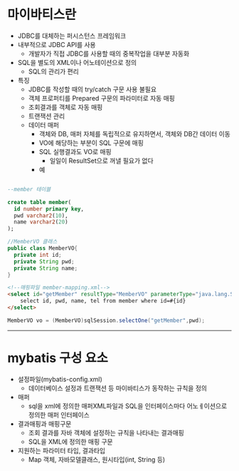 # 마이바티스란
- JDBC를 대체하는 퍼시스턴스 프레임워크
- 내부적으로 JDBC API를 사용
  - 개발자가 직접 JDBC를 사용할 때의 중복작업을 대부분 자동화
- SQL을 별도의 XML이나 어노테이션으로 정의
  - SQL의 관리가 편리
- 특징
  - JDBC를 작성할 때의 try/catch 구문 사용 불필요
  - 객체 프로퍼티를 Prepared 구문의 파라미터로 자동 매핑
  - 조회결과를 객체로 자동 매핑
  - 트랜잭션 관리
  - 데이터 매퍼
    - 객체와 DB, 매퍼 자체를 독립적으로 유지하면서, 객체와 DB간 데이터 이동
    - VO에 해당하는 부분이 SQL 구문에 매핑
    - SQL 실행결과도 VO로 매핑
      - 일일이 ResultSet으로 꺼낼 필요가 없다
    - 예   
 

```sql

--member 테이블

create table member(
  id number primary key,
  pwd varchar2(10),
  name varchar2(20)
);
```
```java
//MemberVO 클래스
public class MemberVO{
  private int id;
  private String pwd;
  private String name;
}
```
```html
<!--매핑파일 member-mapping.xml-->
<select id="getMember" resultType="MemberVO" parameterType="java.lang.String">
    select id, pwd, name, tel from member where id=#{id}
</select>
```
```java
MemberVO vo = (MemberVO)sqlSession.selectOne("getMember",pwd);   
```   


***

# mybatis 구성 요소
- 설정파일(mybatis-config.xml)
  - 데이터베이스 설정과 트랜잭션 등 마이바티스가 동작하는 규칙을 정의
- 매퍼
  - sql을 xml에 정의한 매퍼XML파일과 SQL을 인터페이스마다 어노ㅔ이션으로 정의한 매퍼 인터페이스
- 결과매핑과 매핑구문
  - 조회 결과를 자바 객체에 설정하는 규칙을 나타내는 결과매핑
  - SQL을 XML에 정의한 매핑 구문
- 지원하는 파라미터 타입, 결과타입
  - Map 객체, 자바모델클래스, 원시타입(int, String 등)
